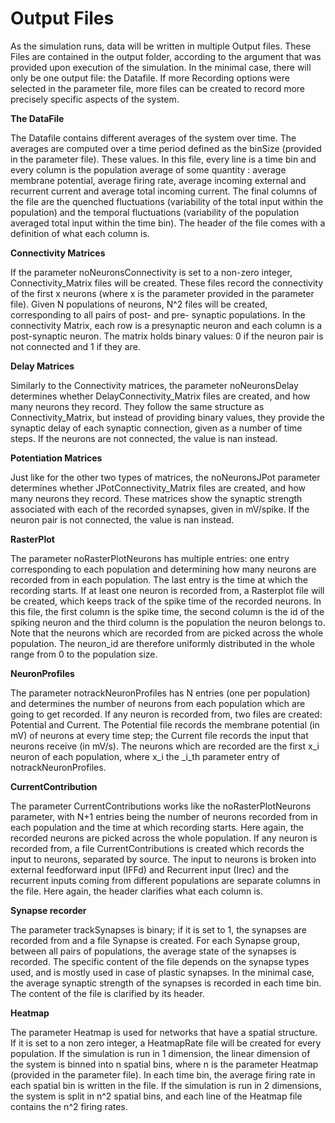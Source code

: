 # Output Files

As the simulation runs, data will be written in multiple Output files. These Files are contained in the output folder, according to the argument that was provided upon execution of the simulation. In the minimal case, there will only be one output file: the Datafile. If more Recording options were selected in the parameter file, more files can be created to record more precisely specific aspects of the system.

**The DataFile**

The Datafile contains different averages of the system over time. The averages are computed over a time period defined as the binSize (provided in the parameter file). These values.
In this file, every line is a time bin and every column is the population average of some quantity : average membrane potential, average firing rate, average incoming external and recurrent current and average total incoming current. The final columns of the file are the quenched fluctuations (variability of the total input within the population) and the temporal fluctuations (variability of the population averaged total input within the time bin).
The header of the file comes with a definition of what each column is.

**Connectivity Matrices**

If the parameter noNeuronsConnectivity is set to a non-zero integer, Connectivity_Matrix files will be created.
These files record the connectivity of the first x neurons (where x is the parameter provided in the parameter file). Given N populations of neurons, N^2 files will be created, corresponding to all pairs of post- and pre- synaptic populations.
In the connectivity Matrix, each row is a presynaptic neuron and each column is a post-synaptic neuron. The matrix holds binary values: 0 if the neuron pair is not connected and 1 if they are.

**Delay Matrices**

Similarly to the Connectivity matrices, the parameter noNeuronsDelay determines whether DelayConnectivity_Matrix files are created, and how many neurons they record. They follow the same structure as Connectivity_Matrix, but instead of providing binary values, they provide the synaptic delay of each synaptic connection, given as a number of time steps. If the neurons are not connected, the value is nan instead.

**Potentiation Matrices**

Just like for the other two types of matrices, the noNeuronsJPot parameter determines whether JPotConnectivity_Matrix files are created, and how many neurons they record. These matrices show the synaptic strength associated with each of the recorded synapses, 
given in mV/spike. If the neuron pair is not connected, the value is nan instead.

**RasterPlot**

The parameter noRasterPlotNeurons has multiple entries: one entry corresponding to each population and determining how many neurons are recorded from in each population. The last entry is the time at which the recording starts.
If at least one neuron is recorded from, a Rasterplot file will be created, which keeps track of the spike time of the recorded neurons. In this file, the first column is the spike time, the second column is the id of the spiking neuron and the third column is the population the neuron belongs to. 
Note that the neurons which are recorded from are picked across the whole population. The neuron_id are therefore uniformly distributed in the whole range from 0 to the population size.

**NeuronProfiles**

The parameter notrackNeuronProfiles has N entries (one per population) and determines the number of neurons from each population which are going to get recorded. If any neuron is recorded from, two files are created: Potential and Current. The Potential file records the membrane potential (in mV) of neurons at every time step; the Current file records the input that neurons receive (in mV/s). The neurons which are recorded are the first x_i neuron of each population, where x_i the _i_th parameter entry of notrackNeuronProfiles.

**CurrentContribution**

The parameter CurrentContributions works like the noRasterPlotNeurons parameter, with N+1 entries being the number of neurons recorded from in each population and the time at which recording starts. Here again, the recorded neurons are picked across the whole population.
If any neuron is recorded from, a file CurrentContributions is created which records the input to neurons, separated by source. The input to neurons is broken into external feedforward input (IFFd) and Recurrent input (Irec) and the recurrent inputs coming from different populations are separate columns in the file. 
Here again, the header clarifies what each column is.

**Synapse recorder**

The parameter trackSynapses is binary; if it is set to 1, the synapses are recorded from and a file Synapse is created. For each Synapse group, between all pairs of populations, the average state of the synapses is recorded. The specific content of the file depends on the synapse types used, and is mostly used in case of plastic synapses. In the minimal case, the average synaptic strength of the synapses is recorded in each time bin.
The content of the file is clarified by its header.

**Heatmap**

The parameter Heatmap is used for networks that have a spatial structure. If it is set to a non zero integer, a HeatmapRate file will be created for every population. 
If the simulation is run in 1 dimension, the linear dimension of the system is binned into n spatial bins, where n is the parameter Heatmap (provided in the parameter file). In each time bin, the average firing rate in each spatial bin is written in the file.
If the simulation is run in 2 dimensions, the system is split in n^2 spatial bins, and each line of the Heatmap file contains the n^2 firing rates.
